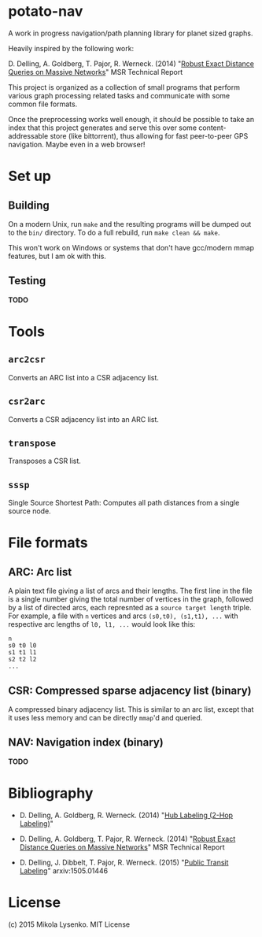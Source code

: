 potato-nav
==========
A work in progress navigation/path planning library for planet sized graphs.

Heavily inspired by the following work:

D. Delling, A. Goldberg, T. Pajor, R. Werneck. (2014) "[Robust Exact Distance Queries on Massive Networks](http://research-srv.microsoft.com/pubs/208867/complexTR-rev2.pdf)" MSR Technical Report

This project is organized as a collection of small programs that perform various graph processing related tasks and communicate with some common file formats.

Once the preprocessing works well enough, it should be possible to take an index that this project generates and serve this over some content-addressable store (like bittorrent), thus allowing for fast peer-to-peer GPS navigation.  Maybe even in a web browser!

# Set up

## Building

On a modern Unix, run `make` and the resulting programs will be dumped out to the `bin/` directory.  To do a full rebuild, run `make clean && make`.

This won't work on Windows or systems that don't have gcc/modern mmap features, but I am ok with this.

## Testing

**TODO**

# Tools

## `arc2csr`
Converts an ARC list into a CSR adjacency list.

## `csr2arc`
Converts a CSR adjacency list into an ARC list.

## `transpose`
Transposes a CSR list.

## `sssp`
Single Source Shortest Path: Computes all path distances from a single source node.

# File formats

## ARC: Arc list

A plain text file giving a list of arcs and their lengths.  The first line in the file is a single number giving the total number of vertices in the graph, followed by a list of directed arcs, each represnted as a `source target length` triple.  For example, a file with `n` vertices and arcs `(s0,t0), (s1,t1), ...` with respective arc lengths of `l0, l1, ...` would look like this:

```
n
s0 t0 l0
s1 t1 l1
s2 t2 l2
...
```

## CSR: Compressed sparse adjacency list (binary)

A compressed binary adjacency list.  This is similar to an arc list, except that it uses less memory and can be directly `mmap`'d  and queried.

## NAV: Navigation index (binary)

**TODO**

# Bibliography

* D. Delling, A. Goldberg, R. Werneck. (2014) "[Hub Labeling (2-Hop Labeling)]( http://www.cs.princeton.edu/~rwerneck/papers/DGW14-hl-encyclopedia.pdf)"

* D. Delling, A. Goldberg, T. Pajor, R. Werneck. (2014) "[Robust Exact Distance Queries on Massive Networks](http://research-srv.microsoft.com/pubs/208867/complexTR-rev2.pdf)" MSR Technical Report

* D. Delling, J. Dibbelt, T. Pajor, R. Werneck. (2015) "[Public Transit Labeling](http://arxiv.org/pdf/1505.01446.pdf)" arxiv:1505.01446

# License
(c) 2015 Mikola Lysenko. MIT License
